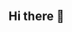 ## Hi there 👋

<!--
Hi, My name is Liam, I'm passionate about Web3, Cryptography, AI/ML, Software Development
A little bit about me:

- 🔭 I’m currently working on Crypto Trading Bot, Blockchain Research
- 📄 Know about my experiences:
* Datacurve | Software Engineer: Building high-frequency market making system
* DFG | Founder/Software Engineer: Simplify Payment System
* University of South Florida | Blockchain Research Assistant: Develop Layer 2 Scaling Solution accross mainnets
* University of South Florida | Cryptography Research Engineer: Build post-quantum cryptography system
* Elofun Entertainment | Backend Developer Intern: Build asynchronized multiplayer backend
-->

